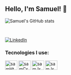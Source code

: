 ## Hello, I'm Samuel! 🤙
![Samuel's GitHub stats](https://github-readme-stats.vercel.app/api?username=anuraghazra&show_icons=true&theme=radical)

<br/>

[![LinkedIn](https://img.shields.io/badge/LinkedIn-0077B5?style=for-the-badge&logo=linkedin&logoColor=white)](https://www.linkedin.com/in/samuelrods/)

### Tecnologies I use:
<div style= "display:inline_block" >
    <img align="center" alt="samHtml" height="30" width= "40" src="https://cdn.jsdelivr.net/gh/devicons/devicon/icons/html5/html5-original-wordmark.svg" />
    <img align="center" alt="samCss" height="30" width= "40" src="https://cdn.jsdelivr.net/gh/devicons/devicon/icons/css3/css3-original-wordmark.svg" />
    <img align="center" alt="samJs" height="30" width= "40" src="https://cdn.jsdelivr.net/gh/devicons/devicon/icons/javascript/javascript-original.svg" />
    <img align="center" alt="samJs" height="30" width= "40" src="https://cdn.jsdelivr.net/gh/devicons/devicon/icons/vuejs/vuejs-original-wordmark.svg" />
</div>
<br/>

